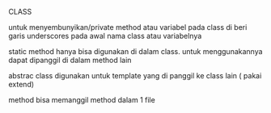 CLASS



untuk menyembunyikan/private method atau variabel pada class di beri garis underscores
pada awal nama class atau variabelnya

static method hanya bisa digunakan di dalam class. untuk menggunakannya dapat dipanggil di dalam method lain

abstrac class digunakan untuk template yang di panggil ke class lain ( pakai extend)

method bisa memanggil method dalam 1 file



